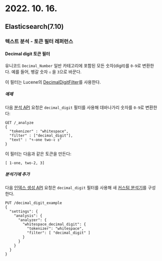 # 2022. 10. 16.

## Elasticsearch(7.10)

### 텍스트 분석 - 토큰 필터 레퍼런스

#### Decimal digit 토큰 필터

유니코드 `Decimal_Number` 일반 카테고리에 포함된 모든 숫자(digit)를 `0-9`로 변환한다. 예를 들어, 벵갈 숫자  `৩` 을 `3`으로 바꾼다.

이 필터는 Lucene의 [DecimalDigitFilter][lucene-decimal-digit-filter]를 사용한다.

##### 예제

다음 [분석 API][analyze-api] 요청은 `decimal_digit` 필터를 사용해 데바나가리 숫자를 `0-9`로 변환한다:

```http
GET /_analyze
{
  "tokenizer" : "whitespace",
  "filter" : ["decimal_digit"],
  "text" : "१-one two-२ ३"
}
```

이 필터는 다음과 같은 토큰을 만든다:

```
[ 1-one, two-2, 3]
```

##### 분석기에 추가

다음 [인덱스 생성 API][create-index-api] 요청은 `decimal_digit` 필터를 사용해 새 [커스텀 분석기][custom-analyzer]를 구성한다.

```http
PUT /decimal_digit_example
{
  "settings": {
    "analysis": {
      "analyzer": {
        "whitespace_decimal_digit": {
          "tokenizer": "whitespace",
          "filter": [ "decimal_digit" ]
        }
      }
    }
  }
}
```





[lucene-decimal-digit-filter]: https://lucene.apache.org/core/8_7_0/analyzers-common/org/apache/lucene/analysis/core/DecimalDigitFilter.html
[analyze-api]: https://www.elastic.co/guide/en/elasticsearch/reference/7.10/indices-analyze.html
[create-index-api]: https://www.elastic.co/guide/en/elasticsearch/reference/7.10/indices-create-index.html
[custom-analyzer]: https://www.elastic.co/guide/en/elasticsearch/reference/7.10/analysis-custom-analyzer.html